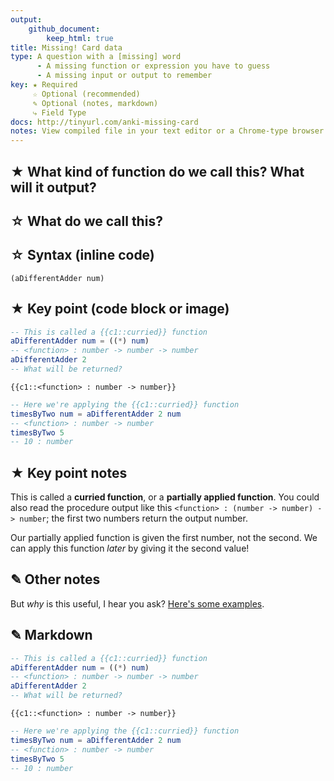```yaml
---
output:
    github_document:
        keep_html: true
title: Missing! Card data
type: A question with a [missing] word
      - A missing function or expression you have to guess
      - A missing input or output to remember
key: ★ Required
     ☆ Optional (recommended)
     ✎ Optional (notes, markdown)
     ⤷ Field Type
docs: http://tinyurl.com/anki-missing-card
notes: View compiled file in your text editor or a Chrome-type browser
---
```



<!-- -------------------------------------------------------------------------
    ★ Title

    ⤷ `string` (auto wrapped with a `H1` tag)
-------------------------------------------------------------------------- -->
## ★ What kind of function do we call this? What will it output?


<!-- -------------------------------------------------------------------------
    ★ Subtitle

    ⤷ `string` (auto wrapped with a `H2` tag)
-------------------------------------------------------------------------- -->
## ☆ What do we call this?


<!-- -------------------------------------------------------------------------
    ⤷ `code string` (auto wrapped with <p><code> tag)
-------------------------------------------------------------------------- -->
## ☆ Syntax (inline code)

`(aDifferentAdder num)`


<!-- -------------------------------------------------------------------------
    ★ Key point (code block or image)

    ⤷ `pre block | image`

        | Requires `markdown` fenced code block;
        | Requires `{{c1:cloze}}` tag(s))

        A markdown fenced code block that will compile to our highlighted
        code with Pandoc. Make sure to add at least one cloze deletion:

            `{{c1:the answer:HINT TEXT}}`

        Here's an example cloze card:

            @ https://codepen.io/testuser-247585903/pen/BabRjvb

        You can add cloze deletion tags to the fenced code block and
        they should work fine in Anki. You can also:

        1. `Toggle HTML Editor ⌘⇧X` (`‹›`) to enable rich text preview
        2. Press the `[...]` or `[...]+` button to add a cloze deletion

-------------------------------------------------------------------------- -->
## ★ Key point (code block or image)


```elm
-- This is called a {{c1::curried}} function
aDifferentAdder num = ((*) num)
-- <function> : number -> number -> number
aDifferentAdder 2
-- What will be returned?
```
```terminal
{{c1::<function> : number -> number}}
```
```elm
-- Here we're applying the {{c1::curried}} function
timesByTwo num = aDifferentAdder 2 num
-- <function> : number -> number
timesByTwo 5
-- 10 : number
```


<!-- -------------------------------------------------------------------------
    ★ Key point notes

    ⤷ `rich html`
-------------------------------------------------------------------------- -->
## ★ Key point notes

This is called a **curried function**, or a **partially applied function**. You could also read the procedure output like this `<function> : (number -> number) -> number`; the first two numbers return the output number.

Our partially applied function is given the first number, not the second. We can apply this function _later_ by giving it the second value!


<!-- -------------------------------------------------------------------------
    ★ Other notes

    ⤷ `rich html`
-------------------------------------------------------------------------- -->
## ✎ Other notes

But _why_ is this useful, I hear you ask? [Here's some examples](https://www.codingexercises.com/guides/quickstart-elm-part-7).


<!-- -------------------------------------------------------------------------
    ★ Markdown

    ⤷ `raw text`

        Do not add the compiled HTML to your card, rather, use the raw text
        Markdown fenced code block. This makes for easier editing of a card
        later on.

        Please be careful:

            Warning: remove all `{{c1:cloze}}` cloze deletion tags!

        If you save your card with cloze deletion tags in the `★ Markdown`
        field, Anki will throw an error, and you might not be able to save
        your card.
-------------------------------------------------------------------------- -->
## ✎ Markdown

```elm
-- This is called a {{c1::curried}} function
aDifferentAdder num = ((*) num)
-- <function> : number -> number -> number
aDifferentAdder 2
-- What will be returned?
```
```terminal
{{c1::<function> : number -> number}}
```
```elm
-- Here we're applying the {{c1::curried}} function
timesByTwo num = aDifferentAdder 2 num
-- <function> : number -> number
timesByTwo 5
-- 10 : number
```


<!-- End of card ==========================================================-->
